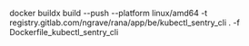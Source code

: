 docker buildx build --push --platform linux/amd64 -t registry.gitlab.com/ngrave/rana/app/be/kubectl_sentry_cli . -f Dockerfile_kubectl_sentry_cli